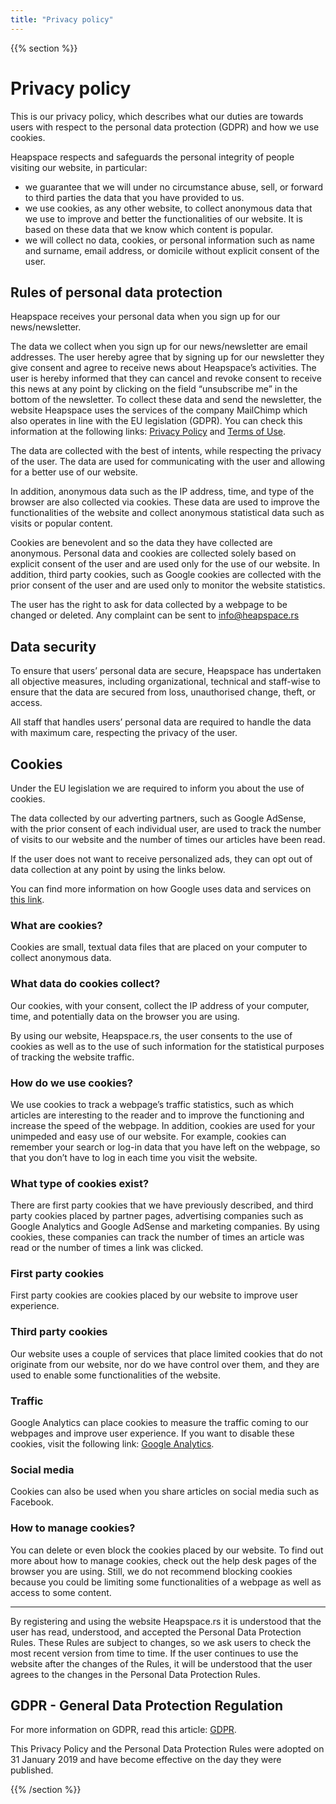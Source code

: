 ```yaml
---
title: "Privacy policy"
---
```


{{% section %}}
# Privacy policy

This is our privacy policy, which describes what our duties are towards users with respect to the personal data protection (GDPR) and how we use cookies.

Heapspace respects and safeguards the personal integrity of people visiting our website, in particular:

+ we guarantee that we will under no circumstance abuse, sell, or forward to third parties the data that you have provided to us.
+ we use cookies, as any other website, to collect anonymous data that we use to improve and better the functionalities of our website. It is based on these data that we know which content is popular.
+ we will collect no data, cookies, or personal information such as name and surname, email address, or domicile without explicit consent of the user.

## Rules of personal data protection

Heapspace receives your personal data when you sign up for our news/newsletter.

The data we collect when you sign up for our news/newsletter are email addresses. The user hereby agree that by signing up for our newsletter they give consent and agree to receive news about Heapspace’s activities. The user is hereby informed that they can cancel and revoke consent to receive this news at any point by clicking on the field “unsubscribe me” in the bottom of the newsletter. To collect these data and send the newsletter, the website Heapspace uses the services of the company MailChimp which also operates in line with the EU legislation (GDPR). You can check this information at the following links: [Privacy Policy](https://mailchimp.us17.list-manage.com/track/click?u=7408690b9f7fe1132e6e7422b&id=af40f6074e&e=0fbb7e19d8) and [Terms of Use](https://mailchimp.us17.list-manage.com/track/click?u=7408690b9f7fe1132e6e7422b&id=404e45cec3&e=0fbb7e19d8).

The data are collected with the best of intents, while respecting the privacy of the user. The data are used for communicating with the user and allowing for a better use of our website.

In addition, anonymous data such as the IP address, time, and type of the browser are also collected via cookies. These data are used to improve the functionalities of the website and collect anonymous statistical data such as visits or popular content.

Cookies are benevolent and so the data they have collected are anonymous. Personal data and cookies are collected solely based on explicit consent of the user and are used only for the use of our website. In addition, third party cookies, such as Google cookies are collected with the prior consent of the user and are used only to monitor the website statistics.

The user has the right to ask for data collected by a webpage to be changed or deleted. Any complaint can be sent to info@heapspace.rs


## Data security

To ensure that users’ personal data are secure, Heapspace has undertaken all objective measures, including organizational, technical and staff-wise to ensure that the data are secured from loss, unauthorised change, theft, or access.

All staff that handles users’ personal data are required to handle the data with maximum care, respecting the privacy of the user.

## Cookies

Under the EU legislation we are required to inform you about the use of cookies.

The data collected by our adverting partners, such as Google AdSense, with the prior consent of each individual user, are used to track the number of visits to our website and the number of times our articles have been read.

If the user does not want to receive personalized ads, they can opt out of data collection at any point by using the links below.

You can find more information on how Google uses data and services on [this link]( https://policies.google.com/technologies/partner-sites).

### What are cookies?

Cookies are small, textual data files that are placed on your computer to collect anonymous data.

### What data do cookies collect?

Our cookies, with your consent, collect the IP address of your computer, time, and potentially data on the browser you are using.

By using our website, Heapspace.rs, the user consents to the use of cookies as well as to the use of such information for the statistical purposes of tracking the website traffic.

### How do we use cookies?

We use cookies to track a webpage’s traffic statistics, such as which articles are interesting to the reader and to improve the functioning and increase the speed of the webpage. In addition, cookies are used for your unimpeded and easy use of our website. For example, cookies can remember your search or log-in data that you have left on the webpage, so that you don’t have to log in each time you visit the website.

### What type of cookies exist?

There are first party cookies that we have previously described, and third party cookies placed by partner pages, advertising companies such as Google Analytics and Google AdSense and marketing companies. By using cookies, these companies can track the number of times an article was read or the number of times a link was clicked.

### First party cookies

First party cookies are cookies placed by our website to improve user experience.

### Third party cookies

Our website uses a couple of services that place limited cookies that do not originate from our website, nor do we have control over them, and they are used to enable some functionalities of the website.

### Traffic

Google Analytics can place cookies to measure the traffic coming to our webpages and improve user experience. If you want to disable these cookies, visit the following link: [Google Analytics](https://tools.google.com/dlpage/gaoptout).

### Social media

Cookies can also be used when you share articles on social media such as Facebook.

### How to manage cookies?

You can delete or even block the cookies placed by our website. To find out more about how to manage cookies, check out the help desk pages of the browser you are using. Still, we do not recommend blocking cookies because you could be limiting some functionalities of a webpage as well as access to some content.

---

By registering and using the website Heapspace.rs it is understood that the user has read, understood, and accepted the Personal Data Protection Rules. These Rules are subject to changes, so we ask users to check the most recent version from time to time. If the user continues to use the website after the changes of the Rules, it will be understood that the user agrees to the changes in the Personal Data Protection Rules.


## GDPR - General Data Protection Regulation

For more information on GDPR, read this article: [GDPR](https://eur-lex.europa.eu/legal-content/HR/TXT/?uri=celex%3A32016R0679).

This Privacy Policy and the Personal Data Protection Rules were adopted on 31 January 2019 and have become effective on the day they were published.

{{% /section %}}
